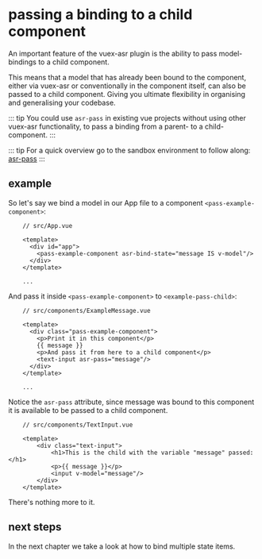 # passing a binding to a child component

An important feature of the vuex-asr plugin is the ability to pass model-bindings to a child component.

This means that a model that has already been bound to the component, either via vuex-asr or conventionally in the component itself, can also be passed to a child component. Giving you ultimate flexibility in organising and generalising your codebase.


::: tip
You could use `asr-pass` in existing vue projects without using other vuex-asr functionality, to pass a binding from a parent- to a child-component.
:::

::: tip
For a quick overview go to the sandbox environment to follow along:
[asr-pass](https://codesandbox.io/s/manual-asr-pass-nvcd5)
:::


## example

So let's say we bind a model in our App file to a component `<pass-example-component>`:
```vue{5}
    // src/App.vue
    
    <template>
      <div id="app">
        <pass-example-component asr-bind-state="message IS v-model"/>
      </div>
    </template>
    
    ...
```
And pass it inside `<pass-example-component>` to `<example-pass-child>`:
```vue{8}
    // src/components/ExampleMessage.vue
    
    <template>
      <div class="pass-example-component">
        <p>Print it in this component</p>
        {{ message }}
        <p>And pass it from here to a child component</p>
        <text-input asr-pass="message"/>
      </div>
    </template>
    
    ...
```
Notice the `asr-pass` attribute, since message was bound to this component it is available to be passed to a child component.
```vue{6,7}
    // src/components/TextInput.vue
    
    <template>
        <div class="text-input">
            <h1>This is the child with the variable "message" passed:</h1>
            <p>{{ message }}</p>
            <input v-model="message"/>
        </div>
    </template>
```
There's nothing more to it.

## next steps

In the next chapter we take a look at how to bind multiple state items.
